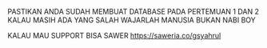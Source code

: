 PASTIKAN ANDA SUDAH MEMBUAT DATABASE PADA PERTEMUAN 1 DAN 2 
KALAU MASIH ADA YANG SALAH WAJARLAH MANUSIA BUKAN NABI BOY 





KALAU MAU SUPPORT BISA SAWER 
https://saweria.co/gsyahrul
